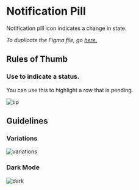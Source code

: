 # Notification Pill

Notification pill icon indicates a change in state.

*To duplicate the Figma file, go [here.](https://www.figma.com/file/zZi2fYDUjWEMPQJWAt8VWv/Threshold-DS?node-id=834%3A18160)*

## Rules of Thumb

### Use to indicate a status.

You can use this to highlight a row that is pending.

![tip](https://user-images.githubusercontent.com/57226633/196757942-88b40b1b-2c6f-4bcb-95f6-3c2975616793.png)

## Guidelines

### Variations

![variations](https://user-images.githubusercontent.com/57226633/196758013-60b41121-5f37-4db8-95ae-cb4c26c91403.png)

### Dark Mode

![dark](https://user-images.githubusercontent.com/57226633/196758038-90ced4da-7141-4bf8-bd67-6ac915a65468.png)
